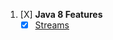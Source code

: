 1. [X] **Java 8 Features**
    - [X] [Streams](../Conceptual-Questions/src/main/java/java8/Streams.md)